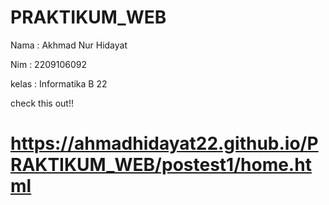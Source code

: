 # PRAKTIKUM_WEB





Nama : Akhmad Nur Hidayat

Nim : 2209106092

kelas : Informatika B 22


check this out!!

# https://ahmadhidayat22.github.io/PRAKTIKUM_WEB/postest1/home.html
